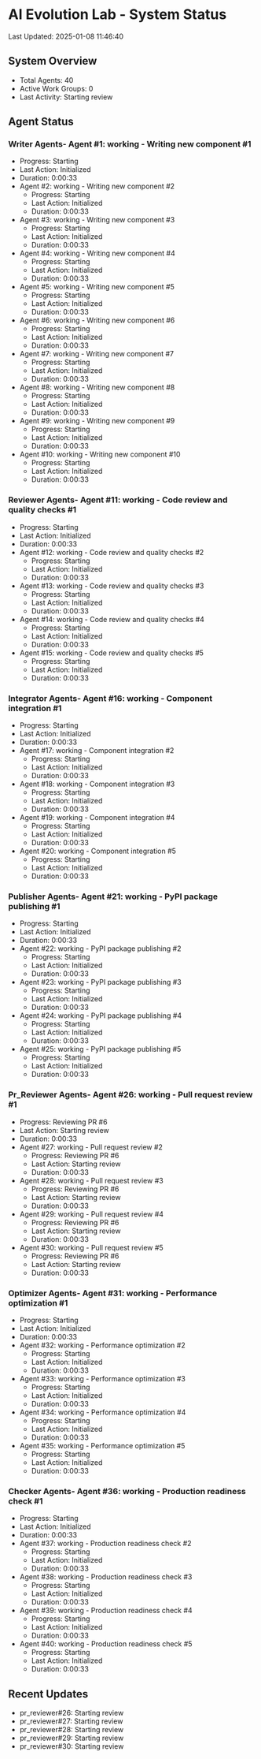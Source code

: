 # AI Evolution Lab - System Status
Last Updated: 2025-01-08 11:46:40

## System Overview
- Total Agents: 40
- Active Work Groups: 0
- Last Activity: Starting review

## Agent Status

### Writer Agents- Agent #1: working - Writing new component #1
  - Progress: Starting
  - Last Action: Initialized
  - Duration: 0:00:33
- Agent #2: working - Writing new component #2
  - Progress: Starting
  - Last Action: Initialized
  - Duration: 0:00:33
- Agent #3: working - Writing new component #3
  - Progress: Starting
  - Last Action: Initialized
  - Duration: 0:00:33
- Agent #4: working - Writing new component #4
  - Progress: Starting
  - Last Action: Initialized
  - Duration: 0:00:33
- Agent #5: working - Writing new component #5
  - Progress: Starting
  - Last Action: Initialized
  - Duration: 0:00:33
- Agent #6: working - Writing new component #6
  - Progress: Starting
  - Last Action: Initialized
  - Duration: 0:00:33
- Agent #7: working - Writing new component #7
  - Progress: Starting
  - Last Action: Initialized
  - Duration: 0:00:33
- Agent #8: working - Writing new component #8
  - Progress: Starting
  - Last Action: Initialized
  - Duration: 0:00:33
- Agent #9: working - Writing new component #9
  - Progress: Starting
  - Last Action: Initialized
  - Duration: 0:00:33
- Agent #10: working - Writing new component #10
  - Progress: Starting
  - Last Action: Initialized
  - Duration: 0:00:33

### Reviewer Agents- Agent #11: working - Code review and quality checks #1
  - Progress: Starting
  - Last Action: Initialized
  - Duration: 0:00:33
- Agent #12: working - Code review and quality checks #2
  - Progress: Starting
  - Last Action: Initialized
  - Duration: 0:00:33
- Agent #13: working - Code review and quality checks #3
  - Progress: Starting
  - Last Action: Initialized
  - Duration: 0:00:33
- Agent #14: working - Code review and quality checks #4
  - Progress: Starting
  - Last Action: Initialized
  - Duration: 0:00:33
- Agent #15: working - Code review and quality checks #5
  - Progress: Starting
  - Last Action: Initialized
  - Duration: 0:00:33

### Integrator Agents- Agent #16: working - Component integration #1
  - Progress: Starting
  - Last Action: Initialized
  - Duration: 0:00:33
- Agent #17: working - Component integration #2
  - Progress: Starting
  - Last Action: Initialized
  - Duration: 0:00:33
- Agent #18: working - Component integration #3
  - Progress: Starting
  - Last Action: Initialized
  - Duration: 0:00:33
- Agent #19: working - Component integration #4
  - Progress: Starting
  - Last Action: Initialized
  - Duration: 0:00:33
- Agent #20: working - Component integration #5
  - Progress: Starting
  - Last Action: Initialized
  - Duration: 0:00:33

### Publisher Agents- Agent #21: working - PyPI package publishing #1
  - Progress: Starting
  - Last Action: Initialized
  - Duration: 0:00:33
- Agent #22: working - PyPI package publishing #2
  - Progress: Starting
  - Last Action: Initialized
  - Duration: 0:00:33
- Agent #23: working - PyPI package publishing #3
  - Progress: Starting
  - Last Action: Initialized
  - Duration: 0:00:33
- Agent #24: working - PyPI package publishing #4
  - Progress: Starting
  - Last Action: Initialized
  - Duration: 0:00:33
- Agent #25: working - PyPI package publishing #5
  - Progress: Starting
  - Last Action: Initialized
  - Duration: 0:00:33

### Pr_Reviewer Agents- Agent #26: working - Pull request review #1
  - Progress: Reviewing PR #6
  - Last Action: Starting review
  - Duration: 0:00:33
- Agent #27: working - Pull request review #2
  - Progress: Reviewing PR #6
  - Last Action: Starting review
  - Duration: 0:00:33
- Agent #28: working - Pull request review #3
  - Progress: Reviewing PR #6
  - Last Action: Starting review
  - Duration: 0:00:33
- Agent #29: working - Pull request review #4
  - Progress: Reviewing PR #6
  - Last Action: Starting review
  - Duration: 0:00:33
- Agent #30: working - Pull request review #5
  - Progress: Reviewing PR #6
  - Last Action: Starting review
  - Duration: 0:00:33

### Optimizer Agents- Agent #31: working - Performance optimization #1
  - Progress: Starting
  - Last Action: Initialized
  - Duration: 0:00:33
- Agent #32: working - Performance optimization #2
  - Progress: Starting
  - Last Action: Initialized
  - Duration: 0:00:33
- Agent #33: working - Performance optimization #3
  - Progress: Starting
  - Last Action: Initialized
  - Duration: 0:00:33
- Agent #34: working - Performance optimization #4
  - Progress: Starting
  - Last Action: Initialized
  - Duration: 0:00:33
- Agent #35: working - Performance optimization #5
  - Progress: Starting
  - Last Action: Initialized
  - Duration: 0:00:33

### Checker Agents- Agent #36: working - Production readiness check #1
  - Progress: Starting
  - Last Action: Initialized
  - Duration: 0:00:33
- Agent #37: working - Production readiness check #2
  - Progress: Starting
  - Last Action: Initialized
  - Duration: 0:00:33
- Agent #38: working - Production readiness check #3
  - Progress: Starting
  - Last Action: Initialized
  - Duration: 0:00:33
- Agent #39: working - Production readiness check #4
  - Progress: Starting
  - Last Action: Initialized
  - Duration: 0:00:33
- Agent #40: working - Production readiness check #5
  - Progress: Starting
  - Last Action: Initialized
  - Duration: 0:00:33


## Recent Updates
- pr_reviewer#26: Starting review
- pr_reviewer#27: Starting review
- pr_reviewer#28: Starting review
- pr_reviewer#29: Starting review
- pr_reviewer#30: Starting review

